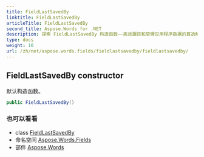 ```yaml
---
title: FieldLastSavedBy
linktitle: FieldLastSavedBy
articleTitle: FieldLastSavedBy
second_title: Aspose.Words for .NET
description: 探索 FieldLastSavedBy 构造函数——高效跟踪和管理应用程序数据的首选解决方案。立即简化您的编码！
type: docs
weight: 10
url: /zh/net/aspose.words.fields/fieldlastsavedby/fieldlastsavedby/
---
```

## FieldLastSavedBy constructor

默认构造函数。

```csharp
public FieldLastSavedBy()
```

### 也可以看看

* class [FieldLastSavedBy](../)
* 命名空间 [Aspose.Words.Fields](../../../aspose.words.fields/)
* 部件 [Aspose.Words](../../../)
